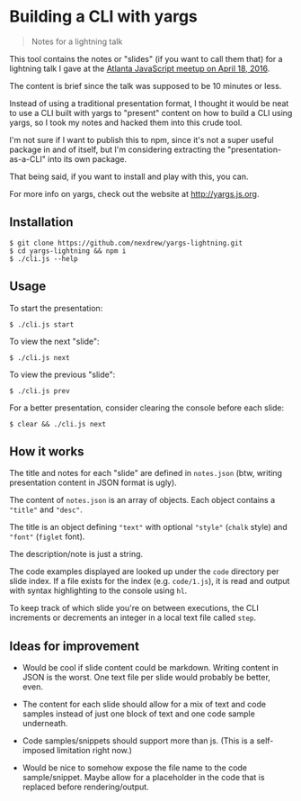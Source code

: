 # Building a CLI with yargs

> Notes for a lightning talk

This tool contains the notes or "slides" (if you want to call them that) for a lightning talk I gave at the [Atlanta JavaScript meetup on April 18, 2016](http://www.meetup.com/AtlantaJavaScript/events/229966890/).

The content is brief since the talk was supposed to be 10 minutes or less.

Instead of using a traditional presentation format, I thought it would be neat to use a CLI built with yargs to "present" content on how to build a CLI using yargs, so I took my notes and hacked them into this crude tool.

I'm not sure if I want to publish this to npm, since it's not a super useful package in and of itself, but I'm considering extracting the "presentation-as-a-CLI" into its own package.

That being said, if you want to install and play with this, you can.

For more info on yargs, check out the website at http://yargs.js.org.

## Installation

```
$ git clone https://github.com/nexdrew/yargs-lightning.git
$ cd yargs-lightning && npm i
$ ./cli.js --help
```

## Usage

To start the presentation:

```
$ ./cli.js start
```

To view the next "slide":

```
$ ./cli.js next
```

To view the previous "slide":

```
$ ./cli.js prev
```

For a better presentation, consider clearing the console before each slide:

```
$ clear && ./cli.js next
```

## How it works

The title and notes for each "slide" are defined in `notes.json` (btw, writing presentation content in JSON format is ugly).

The content of `notes.json` is an array of objects. Each object contains a `"title"` and `"desc"`.

The title is an object defining `"text"` with optional `"style"` (`chalk` style) and `"font"` (`figlet` font).

The description/note is just a string.

The code examples displayed are looked up under the `code` directory per slide index. If a file exists for the index (e.g. `code/1.js`), it is read and output with syntax highlighting to the console using `hl`.

To keep track of which slide you're on between executions, the CLI increments or decrements an integer in a local text file called `step`.

## Ideas for improvement

- Would be cool if slide content could be markdown. Writing content in JSON is the worst. One text file per slide would probably be better, even.

- The content for each slide should allow for a mix of text and code samples instead of just one block of text and one code sample underneath.

- Code samples/snippets should support more than js. (This is a self-imposed limitation right now.)

- Would be nice to somehow expose the file name to the code sample/snippet. Maybe allow for a placeholder in the code that is replaced before rendering/output.
